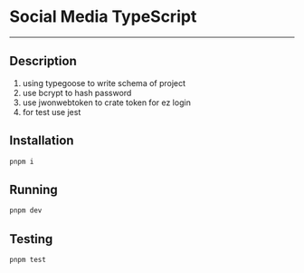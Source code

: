 # Social Media TypeScript
-----------

## Description

1) using typegoose to write schema of project
2) use bcrypt to hash password
3) use jwonwebtoken to crate token for ez login
4) for test use jest

## Installation

```bash
pnpm i
```

## Running

```bash
pnpm dev
```

## Testing

```bash
pnpm test
```